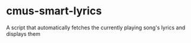 # cmus-smart-lyrics
A script that automatically fetches the currently playing song's lyrics and displays them
